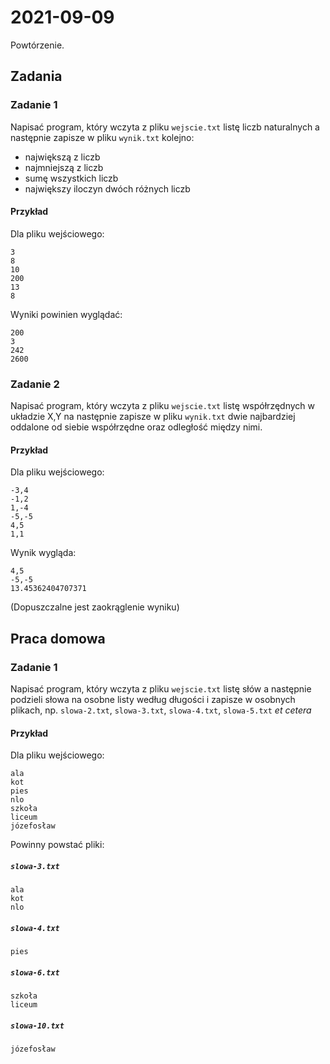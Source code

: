 # 2021-09-09

Powtórzenie.

## Zadania

### Zadanie 1

Napisać program, który wczyta z pliku `wejscie.txt` listę liczb naturalnych a następnie zapisze w pliku `wynik.txt` kolejno:
- największą z liczb
- najmniejszą z liczb
- sumę wszystkich liczb
- największy iloczyn dwóch różnych liczb

#### Przykład

Dla pliku wejściowego:
```
3
8
10
200
13
8
```

Wyniki powinien wyglądać:
```
200
3
242
2600
```

### Zadanie 2

Napisać program, który wczyta z pliku `wejscie.txt` listę współrzędnych w układzie X,Y na następnie zapisze w pliku `wynik.txt` dwie najbardziej oddalone od siebie współrzędne oraz odległość między nimi.

#### Przykład

Dla pliku wejściowego:
```
-3,4
-1,2
1,-4
-5,-5
4,5
1,1
```

Wynik wygląda:
```
4,5
-5,-5
13.45362404707371
```

(Dopuszczalne jest zaokrąglenie wyniku)


## Praca domowa

### Zadanie 1

Napisać program, który wczyta z pliku `wejscie.txt` listę słów a następnie podzieli słowa na osobne listy według długości i zapisze w osobnych plikach, np. `slowa-2.txt`, `slowa-3.txt`, `slowa-4.txt`, `slowa-5.txt` *et cetera*

#### Przykład

Dla pliku wejściowego:
```
ala
kot
pies
nlo
szkoła
liceum
józefosław
```

Powinny powstać pliki:

##### `slowa-3.txt`
```
ala
kot
nlo
```

##### `slowa-4.txt`
```
pies
```

##### `slowa-6.txt`
```
szkoła
liceum
```

##### `slowa-10.txt`
```
józefosław
```



